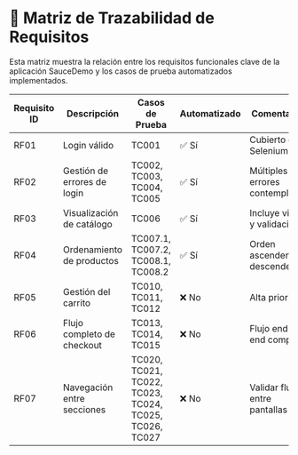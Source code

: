 # 🔗 Matriz de Trazabilidad de Requisitos

Esta matriz muestra la relación entre los requisitos funcionales clave de la aplicación SauceDemo y los casos de prueba automatizados implementados.

| Requisito ID | Descripción                 | Casos de Prueba                                        | Automatizado | Comentarios                    |
|--------------|-----------------------------|--------------------------------------------------------|--------------|--------------------------------|
| RF01         | Login válido                | TC001                                                  | ✅ Sí         | Cubierto con Selenium          |
| RF02         | Gestión de errores de login | TC002, TC003, TC004, TC005                             | ✅ Sí         | Múltiples errores contemplados |
| RF03         | Visualización de catálogo   | TC006                                                  | ✅ Sí         | Incluye visual y validación    |
| RF04         | Ordenamiento de productos   | TC007.1, TC007.2, TC008.1, TC008.2                     | ✅ Sí         | Orden ascendente y descendente |
| RF05         | Gestión del carrito         | TC010, TC011, TC012                                    | ❌ No         | Alta prioridad                 |
| RF06         | Flujo completo de checkout  | TC013, TC014, TC015                                    | ❌ No         | Flujo end-to-end completo      |
| RF07         | Navegación entre secciones  | TC020, TC021, TC022, TC023, TC024, TC025, TC026, TC027 | ❌ No         | Validar flujos entre pantallas |


